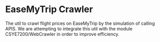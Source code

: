 # EaseMyTrip Crawler
The util to crawl flight prices on EaseMyTrip by the simulation of calling APIS.
We are attempting to integrate this util with the module CSYE7200/WebCrawler in order to improve efficiency.

